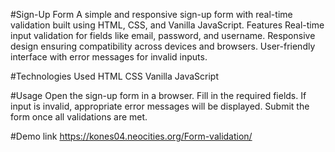 #Sign-Up Form
A simple and responsive sign-up form with real-time validation built using HTML, CSS, and Vanilla JavaScript.
Features
Real-time input validation for fields like email, password, and username.
Responsive design ensuring compatibility across devices and browsers.
User-friendly interface with error messages for invalid inputs.

#Technologies Used
HTML
CSS
Vanilla JavaScript

#Usage
Open the sign-up form in a browser.
Fill in the required fields.
If input is invalid, appropriate error messages will be displayed.
Submit the form once all validations are met.

#Demo link
https://kones04.neocities.org/Form-validation/
